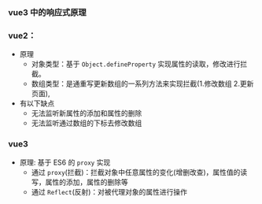 ### vue3 中的响应式原理

### vue2：

- 原理
  - 对象类型：基于 `Object.defineProperty` 实现属性的读取，修改进行拦截。
  - 数组类型：是通重写更新数组的一系列方法来实现拦截(1.修改数组 2.更新页面),
- 有以下缺点
  - 无法监听新属性的添加和属性的删除
  - 无法监听通过数组的下标去修改数组

### vue3

- 原理: 基于 ES6 的 `proxy` 实现
  - 通过 `proxy`(拦截)：拦截对象中任意属性的变化(增删改查)，属性值的读写，属性的添加，属性的删除等
  - 通过 `Reflect`(反射)：对被代理对象的属性进行操作
